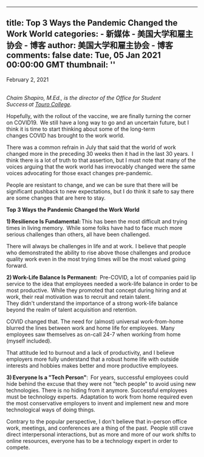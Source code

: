 
---
title: Top 3 Ways the Pandemic Changed the Work World
categories: 
    - 新媒体
    - 美国大学和雇主协会 - 博客
author: 美国大学和雇主协会 - 博客
comments: false
date: Tue, 05 Jan 2021 00:00:00 GMT
thumbnail: ''
---

<div>   
February 2, 2021<br><br>
<p><i><span data-contrast="none">Chaim Shapiro, </span></i><i><span data-contrast="none">M.Ed.,</span></i><i><span data-contrast="none"> is the director of the </span></i><i><span data-contrast="none">Office for Student Success </span></i><i><span data-contrast="none">at </span></i><a href="https://www.touro.edu/" target="_blank" rel="noopener"><i><span data-contrast="none">Touro College</span></i></a><i><span data-contrast="none">.</span></i><span data-ccp-props="&#123;"201341983":0,"335559739":160,"335559740":240&#125;"> </span><span data-contrast="none"> </span><span data-contrast="none"> </span><span data-ccp-props="&#123;"201341983":0,"335559739":160,"335559740":240&#125;"> </span></p>
<p><span data-contrast="none">Hopefully, with the rollout of the vaccine, we are finally turning the corner on COVID19.  We still have a long way to go and an uncertain future, but I think it is time to start thinking about some of the long-term changes </span><span data-contrast="none">COVID</span><span data-contrast="none"> has brought to the work world.</span><span data-contrast="none"> </span><span data-ccp-props="&#123;"201341983":0,"335559739":160,"335559740":240&#125;"> </span><span data-contrast="none"> </span><span data-contrast="none"> </span><span data-ccp-props="&#123;"201341983":0,"335559739":160,"335559740":240&#125;"> </span></p>
<p><span data-contrast="none">There was a common refrain in July that said that the world of work changed more in the preceding 30 weeks then it had in the last 30 years.  I think there is a lot of truth to that assertion, but I must note that many of the voices arguing that the work world has irrevocably changed were the same voices advocating for those exact </span><span data-contrast="none">changes</span><span data-contrast="none"> pre-pandemic.</span><span data-contrast="none"> </span><span data-ccp-props="&#123;"201341983":0,"335559739":160,"335559740":240&#125;"> </span><span data-contrast="none"> </span><span data-ccp-props="&#123;"201341983":0,"335559739":160,"335559740":240&#125;"> </span></p>
<p><span data-contrast="none">People are resistant to change, and we can be sure that there will be significant pushback to new expectations, but I do think it safe to say there are some changes that are here to stay.   </span><span data-ccp-props="&#123;"201341983":0,"335559739":160,"335559740":240&#125;"> </span><span data-contrast="none"> </span><span data-ccp-props="&#123;"201341983":0,"335559739":160,"335559740":240&#125;"> </span></p>
<p><b><span data-contrast="none">Top 3 Ways </span></b><b><span data-contrast="none">t</span></b><b><span data-contrast="none">he Pandemic Changed </span></b><b><span data-contrast="none">t</span></b><b><span data-contrast="none">he Work World </span></b><span data-ccp-props="&#123;"201341983":0,"335551550":1,"335551620":1,"335559739":160,"335559740":240&#125;"> </span><span data-contrast="none"> </span><span data-contrast="none"> </span><span data-ccp-props="&#123;"201341983":0,"335559739":160,"335559740":240&#125;"> </span></p>
<p><strong>1) </strong><b><span data-contrast="none">Resilience </span></b><b><span data-contrast="none">I</span></b><b><span data-contrast="none">s Fundamental: </span></b><span data-contrast="none">This has been the most difficult and trying times in living memory.  While some folks have had to face much more serious challenges than others, all have been challenged. </span><span data-contrast="none"> </span><span data-ccp-props="&#123;"201341983":0,"335559739":160,"335559740":240&#125;"> </span><span data-contrast="none"> </span><span data-contrast="none"> </span><span data-ccp-props="&#123;"201341983":0,"335559739":160,"335559740":240&#125;"> </span></p>
<p><span data-contrast="none">There will always be challenges in life and at work.  I believe that people who demonstrated the ability to rise above those challenges and produce quality work even in the most trying times will be the most valued going forward</span><span data-contrast="none">.</span><span data-ccp-props="&#123;"201341983":0,"335559739":160,"335559740":240&#125;"> </span><span data-contrast="none"> </span><span data-contrast="none"> </span><span data-ccp-props="&#123;"201341983":0,"335559739":160,"335559740":240&#125;"> </span></p>
<p><strong>2) </strong><b><span data-contrast="none">Work-Life Balance Is Permanent:</span></b><span data-contrast="none">  Pre-</span><span data-contrast="none">COVID</span><span data-contrast="none">, a lot of companies paid lip service to the idea that employees needed a work-life balance </span><span data-contrast="none">in order to</span><span data-contrast="none"> be most productive.  While they promoted that concept during hiring and at work, their real motivation was to recruit and retain talent. They </span><span data-contrast="none">didn't</span><span data-contrast="none"> understand the importance of a strong work-life balance beyond the realm of talent acquisition and retention.</span><span data-contrast="none"> </span><span data-ccp-props="&#123;"201341983":0,"335559739":160,"335559740":240&#125;"> </span><span data-contrast="none"> </span><span data-contrast="none"> </span><span data-ccp-props="&#123;"201341983":0,"335559739":160,"335559740":240&#125;"> </span></p>
<p><span data-contrast="none">COVID</span><span data-contrast="none"> changed that. The need for (almost) universal work-from-home blurred the lines between work and home life for employees.  Many employees saw themselves as on-call 24-7 when working from home (myself included).  </span><span data-contrast="none"> </span><span data-ccp-props="&#123;"201341983":0,"335559739":160,"335559740":240&#125;"> </span><span data-contrast="none"> </span><span data-contrast="none"> </span><span data-ccp-props="&#123;"201341983":0,"335559739":160,"335559740":240&#125;"> </span></p>
<p><span data-contrast="none">That attitude led to burnout and a lack of productivity, and I believe employers more fully understand that a robust home life with outside interests and hobbies makes better and more productive employees.  </span><span data-contrast="none"> </span><span data-ccp-props="&#123;"201341983":0,"335559739":160,"335559740":240&#125;"> </span><span data-contrast="none"> </span><span data-contrast="none"> </span><span data-ccp-props="&#123;"201341983":0,"335559739":160,"335559740":240&#125;"> </span></p>
<p><strong>3) </strong><b><span data-contrast="none">Everyone </span></b><b><span data-contrast="none">I</span></b><b><span data-contrast="none">s a "Tech Person"</span></b><span data-contrast="none">:  For years, successful employees could hide behind the excuse that they were not "tech people" to avoid </span><span data-contrast="none">using</span><span data-contrast="none"> new technologies. There is no hiding from it anymore. Successful employees must be technology experts.  Adaptation to work from home </span><span data-contrast="none">required even the most conservative employers to invent and implement new and more technological ways of doing things.</span><span data-contrast="none"> </span><span data-ccp-props="&#123;"201341983":0,"335559739":160,"335559740":240&#125;"> </span><span data-contrast="none"> </span><span data-contrast="none"> </span><span data-ccp-props="&#123;"201341983":0,"335559739":160,"335559740":240&#125;"> </span></p>
<p><span data-contrast="none">Contrary to the popular perspective, I </span><span data-contrast="none">don't</span><span data-contrast="none"> believe that in-person office work, meetings, and conferences are a thing of the past.  People still crave direct interpersonal interactions, but as more and more of our work shifts to online resources, everyone </span><span data-contrast="none">has to</span><span data-contrast="none"> be a technology expert in order to compete. </span><span data-contrast="none"> </span><span data-ccp-props="&#123;"201341983":0,"335559739":160,"335559740":240&#125;"> </span></p>
<p><span data-contrast="none"> </span><span data-ccp-props="&#123;"201341983":2,"335559739":160,"335559740":235&#125;"> </span></p>
<p><span data-ccp-props="&#123;"201341983":0,"335559739":160,"335559740":240&#125;"> </span></p>
                      
</div>
            